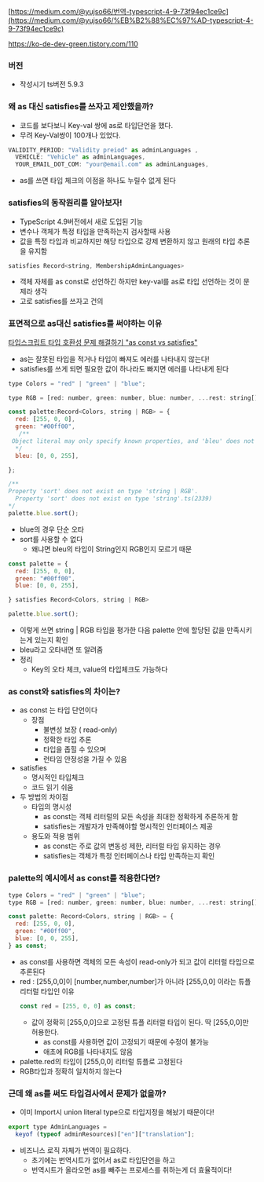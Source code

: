 [https://medium.com/@yujso66/번역-typescript-4-9-73f94ec1ce9c](https://medium.com/@yujso66/%EB%B2%88%EC%97%AD-typescript-4-9-73f94ec1ce9c)

https://ko-de-dev-green.tistory.com/110

### 버전

- 작성시기 ts버전 5.9.3

### 왜 as 대신 satisfies를 쓰자고 제안했을까?

- 코드를 보다보니 Key-val 쌍에 as로 타입단언을 했다.
- 무려 Key-Val쌍이 100개나 있었다.

```jsx
VALIDITY_PERIOD: "Validity preiod" as adminLanguages ,
  VEHICLE: "Vehicle" as adminLanguages,
  YOUR_EMAIL_DOT_COM: "your@email.com" as adminLanguages,
```

- as를 쓰면 타입 체크의 이점을 하나도 누릴수 없게 된다

### satisfies의 동작원리를 알아보자!

- TypeScript 4.9버전에서 새로 도입된 기능
- 변수나 객체가 특정 타입을 만족하는지 검사할때 사용
- 값을 특정 타입과 비교하지만 해당 타입으로 강제 변환하지 않고 원래의 타입 추론을 유지함

```jsx
satisfies Record<string, MembershipAdminLanguages>
```

- 객체 자체를 as const로 선언하긴 하지만 key-val를 as로 타입 선언하는 것이 문제라 생각
- 고로 satisfies를 쓰자고 건의

### 표면적으로 as대신 satisfies를 써야하는 이유

[타입스크립트 타입 호환성 문제 해결하기 "as const vs satisfies"](https://soobing.github.io/typescript/as-const-vs-satisfies/)

- as는 잘못된 타입을 적거나 타입이 빠져도 에러를 나타내지 않는다!
- satisfies를 쓰게 되면 필요한 값이 하나라도 빠지면 에러를 나타내게 된다

```jsx
type Colors = "red" | "green" | "blue";

type RGB = [red: number, green: number, blue: number, ...rest: string[]]; //맨아래 섹션 ## type element inside array. 에서 추가 설명할것을 미리 알려드림

const palette:Record<Colors, string | RGB> = {
  red: [255, 0, 0],
  green: "#00ff00",
   /**
 Object literal may only specify known properties, and 'bleu' does not exist in type 'Record<Colors, string | RGB>'
  */
  bleu: [0, 0, 255],

};

/**
Property 'sort' does not exist on type 'string | RGB'.
  Property 'sort' does not exist on type 'string'.ts(2339)
*/
palette.blue.sort();
```

- blue의 경우 단순 오타
- sort를 사용할 수 없다
  - 왜냐면 bleu의 타입이 String인지 RGB인지 모르기 때문

```jsx
const palette = {
  red: [255, 0, 0],
  green: "#00ff00",
  blue: [0, 0, 255],

} satisfies Record<Colors, string | RGB>

palette.blue.sort();
```

- 이렇게 쓰면 string | RGB 타입을 평가한 다음 palette 안에 할당된 값을 만족시키는게 있는지 확인
- bleu라고 오타내면 또 알려줌
- 정리
  - Key의 오타 체크, value의 타입체크도 가능하다

### as const와 satisfies의 차이는?

- as const 는 타입 단언이다
  - 장점
    - 불변성 보장 ( read-only)
    - 정확한 타입 추론
    - 타입을 좁힐 수 있으며
    - 런타임 안정성을 가질 수 있음
- satisfies
  - 명시적인 타입체크
  - 코드 읽기 쉬움
- 두 방법의 차이점
  - 타입의 명시성
    - as const는 객체 리터럴의 모든 속성을 최대한 정확하게 추론하게 함
    - satisfies는 개발자가 만족해야할 명시적인 인터페이스 제공
  - 용도와 적용 범위
    - as const는 주로 값의 변동성 제한, 리터럴 타입 유지하는 경우
    - satisfies는 객체가 특정 인터페이스나 타입 만족하는지 확인

### palette의 예시에서 as const를 적용한다면?

```jsx
type Colors = "red" | "green" | "blue";
type RGB = [red: number, green: number, blue: number, ...rest: string[]];

const palette: Record<Colors, string | RGB> = {
  red: [255, 0, 0],
  green: "#00ff00",
  blue: [0, 0, 255],
} as const;

```

- as const를 사용하면 객체의 모든 속성이 read-only가 되고 값이 리터럴 타입으로 추론된다
- red : [255,0,0]이 [number,number,number]가 아니라 [255,0,0] 이라는 튜플 리터럴 타입인 이유
  ```jsx
  const red = [255, 0, 0] as const;
  ```
  - 값이 정확히 [255,0,0]으로 고정된 튜플 리터럴 타입이 된다. 딱 [255,0,0]만 허용한다.
    - as const를 사용하면 값이 고정되기 때문에 수정이 불가능
    - 애초에 RGB를 나타내지도 않음
- palette.red의 타입이 [255,0,0] 리터럴 튜플로 고정된다
- RGB타입과 정확히 일치하지 않는다

### 근데 왜 as를 써도 타입검사에서 문제가 없을까?

- 이미 Import시 union literal type으로 타입지정을 해놨기 때문이다!

```jsx
export type AdminLanguages =
  keyof (typeof adminResources)["en"]["translation"];
```

- 비즈니스 로직 자체가 번역이 필요하다.
  - 초기에는 번역시트가 없어서 as로 타입단언을 하고
  - 번역시트가 올라오면 as를 빼주는 프로세스를 취하는게 더 효율적이다!
